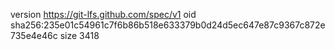 version https://git-lfs.github.com/spec/v1
oid sha256:235e01c54961c7f6b86b518e633379b0d24d5ec647e87c9367c872e735e4e46c
size 3418
